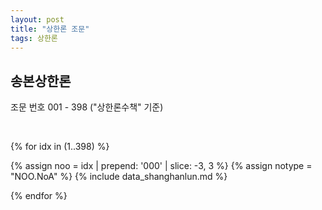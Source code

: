 ```yaml
---
layout: post
title: "상한론 조문"
tags: 상한론
---
```


송본상한론
---------

조문 번호 001 - 398 ("상한론수책" 기준)

<br>

{% for idx in (1..398) %}

{% assign noo = idx | prepend: '000' | slice: -3, 3 %}
{% assign notype = "NOO.NoA" %}
{% include data_shanghanlun.md %}


{% endfor %}
